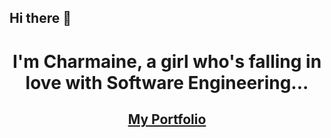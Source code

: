 ## Hi there 👋


<div align="center">
  <h1>I'm Charmaine, a girl who's falling in love with Software Engineering...</h1>
  <h2><a href="https://charmainesm.netlify.app" target="_blank">My Portfolio</a></h2>
<!--   <img src="/src/assets/images/hero.png" alt="Website Preview" /> -->
</div>


<!--
**charmainemimie/charmainemimie** is a ✨ _special_ ✨ repository because its `README.md` (this file) appears on your GitHub profile.

Here are some ideas to get you started:

- 🔭 I’m currently working on ...
- 🌱 I’m currently learning ...
- 👯 I’m looking to collaborate on ...
- 🤔 I’m looking for help with ...
- 💬 Ask me about ...
- 📫 How to reach me: ...
- 😄 Pronouns: ...
- ⚡ Fun fact: ...
-->
